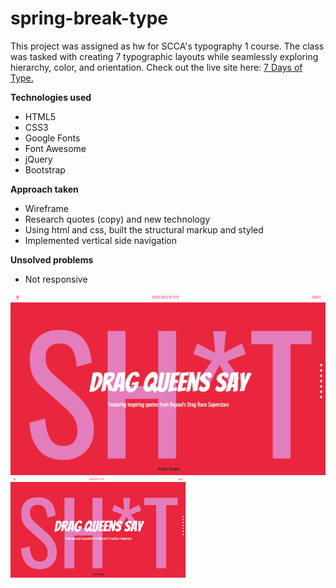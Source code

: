 # spring-break-type

This project was assigned as hw for SCCA's typography 1 course. The class was tasked with creating 7 typographic layouts while seamlessly exploring hierarchy, color, and orientation. Check out the live site here: [7 Days of Type.](https://aheitzen.github.io/spring-break-type/#day-seven)

**Technologies used**
* HTML5 
* CSS3
* Google Fonts 
* Font Awesome
* jQuery 
* Bootstrap

**Approach taken**
* Wireframe
* Research quotes (copy) and new technology
* Using html and css, built the structural markup and styled
* Implemented vertical side navigation


**Unsolved problems** 
* Not responsive 

![alt tag](images/6.png)
<img src="images/6.png" width="280" alt="Landing Screen">




